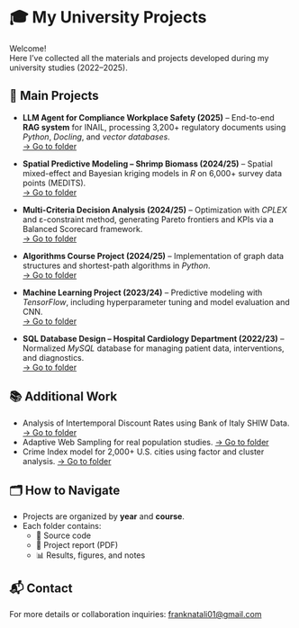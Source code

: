 # 🎓 My University Projects

Welcome!  
Here I’ve collected all the materials and projects developed during my university studies (2022–2025).

## 🚀 Main Projects

- **LLM Agent for Compliance Workplace Safety (2025)** – End-to-end **RAG system** for INAIL, processing 3,200+ regulatory documents using *Python*, *Docling*, and *vector databases*.  
  [→ Go to folder](llm-compliance-agent/)

- **Spatial Predictive Modeling – Shrimp Biomass (2024/25)** – Spatial mixed-effect and Bayesian kriging models in *R* on 6,000+ survey data points (MEDITS).  
  [→ Go to folder](spatial-modeling/)

- **Multi-Criteria Decision Analysis (2024/25)** – Optimization with *CPLEX* and ε-constraint method, generating Pareto frontiers and KPIs via a Balanced Scorecard framework.  
  [→ Go to folder](decision-analysis/)

- **Algorithms Course Project (2024/25)** – Implementation of graph data structures and shortest-path algorithms in *Python*.  
  [→ Go to folder](algorithms/)

- **Machine Learning Project (2023/24)** – Predictive modeling with *TensorFlow*, including hyperparameter tuning and model evaluation and CNN.  
  [→ Go to folder](machine-learning/)
  
- **SQL Database Design – Hospital Cardiology Department (2022/23)** – Normalized *MySQL* database for managing patient data, interventions, and diagnostics.  
  [→ Go to folder](sql-hospital/)

## 📚 Additional Work
- Analysis of Intertemporal Discount Rates using Bank of Italy SHIW Data. [→ Go to folder](empirical-economics-SHIW-data/)  
- Adaptive Web Sampling for real population studies. [→ Go to folder](adaptive-web-sampling/)  
- Crime Index model for 2,000+ U.S. cities using factor and cluster analysis. [→ Go to folder](advanced-data-analysis/)  

## 🗂️ How to Navigate
- Projects are organized by **year** and **course**.  
- Each folder contains:
  - 📄 Source code  
  - 📘 Project report (PDF)  
  - 📊 Results, figures, and notes  

## 📬 Contact
For more details or collaboration inquiries: franknatali01@gmail.com

